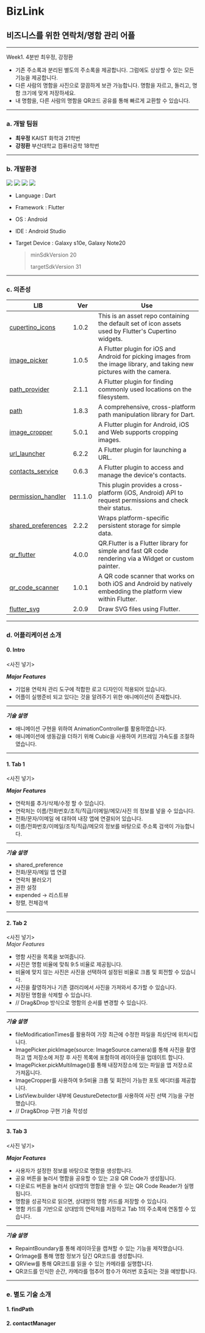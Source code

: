 # BizLink
## 비즈니스를 위한 연락처/명함 관리 어플

---
Week1. 4분반 최우정, 강정환
- 기존 주소록과 분리된 별도의 주소록을 제공합니다. 그럼에도 상상할 수 있는 모든 기능을 제공합니다.
- 다른 사람의 명함을 사진으로 깔끔하게 보관 가능합니다. 명함을 자르고, 돌리고, 명함 크기에 맞게 저장하세요.
- 내 명함을, 다른 사람의 명함을 QR코드 공유를 통해 빠르게 교환할 수 있습니다.

---
### a. 개발 팀원
- **최우정** KAIST 화학과 21학번
- **강정환** 부산대학교 컴퓨터공학 18학번

---
### b. 개발환경
<img src="https://img.shields.io/badge/Dart-0175C2?style=flat-round&logo=dart&logoColor=white"/> <img src="https://img.shields.io/badge/Flutter-02569B?style=flat-round&logo=flutter&logoColor=white"/> <img src="https://img.shields.io/badge/Android-34A853?style=flat-round&logo=android&logoColor=white"/> <img src="https://img.shields.io/badge/Android Studio-3DDC84?style=flat-round&logo=androidstudio&logoColor=white"/>

- Language : Dart
- Framework : Flutter
- OS : Android
- IDE : Android Studio
- Target Device : Galaxy s10e, Galaxy Note20

  > minSdkVersion 20
  > 
  > targetSdkVersion 31


---
### c. 의존성
|LIB|Ver|Use|
|-|-|-|
|[cupertino_icons](https://pub.dev/packages/cupertino_icons)|1.0.2|This is an asset repo containing the default set of icon assets used by Flutter's Cupertino widgets.|
|[image_picker](https://pub.dev/packages/image_picker)|1.0.5|A Flutter plugin for iOS and Android for picking images from the image library, and taking new pictures with the camera.|
|[path_provider](https://pub.dev/packages/path_provider)|2.1.1|A Flutter plugin for finding commonly used locations on the filesystem.|
|[path](https://pub.dev/packages/path)|1.8.3|A comprehensive, cross-platform path manipulation library for Dart.|
|[image_cropper](https://pub.dev/packages/image_cropper)|5.0.1|A Flutter plugin for Android, iOS and Web supports cropping images.|
|[url_launcher](https://pub.dev/packages/url_launcher)|6.2.2|A Flutter plugin for launching a URL.|
|[contacts_service](https://pub.dev/packages/contacts_service)|0.6.3|A Flutter plugin to access and manage the device's contacts.|
|[permission_handler](https://pub.dev/packages/permission_handler)|11.1.0|This plugin provides a cross-platform (iOS, Android) API to request permissions and check their status.|
|[shared_preferences](https://pub.dev/packages/shared_preferences)|2.2.2|Wraps platform-specific persistent storage for simple data.|
|[qr_flutter](https://pub.dev/packages/qr_flutter)|4.0.0|QR.Flutter is a Flutter library for simple and fast QR code rendering via a Widget or custom painter.|
|[qr_code_scanner](https://pub.dev/packages/qr_code_scanner)|1.0.1|A QR code scanner that works on both iOS and Android by natively embedding the platform view within Flutter.|
|[flutter_svg](https://pub.dev/packages/flutter_svg)|2.0.9|Draw SVG files using Flutter.|

---
### d. 어플리케이션 소개
#### 0. Intro
<사진 넣기>  

***Major Features***
- 기업용 연락처 관리 도구에 적합한 로고 디자인이 적용되어 있습니다.
- 어플이 실행준비 되고 있다는 것을 알려주기 위한 애니메이션이 존재합니다.
---

***기술 설명***
- 애니메이션 구현을 위하여 AnimationController를 활용하였습니다.
- 애니메이션에 생동감을 더하기 위해 Cubic을 사용하여 키프레임 가속도를 조절하였습니다.
---


#### 1. Tab 1
<사진 넣기>  

***Major Features***
- 연락처를 추가/삭제/수정 할 수 있습니다.
- 연락처는 이름/전화번호/조직/직급/이메일/메모/사진 의 정보를 넣을 수 있습니다.
- 전화/문자/이메일 에 대하여 내장 앱에 연결되어 있습니다.
- 이름/전화번호/이메일/조직/직급/메모의 정보를 바탕으로 주소록 검색이 가능합니다.
---

***기술 설명***
- shared_preference
- 전화/문자/메일 앱 연결
- 연락처 불러오기
- 권한 설정
- expended -> 리스트뷰
- 정렬, 전체검색
---


#### 2. Tab 2
<사진 넣기>  
*Major Features*
- 명함 사진을 목록을 보여줍니다.
- 사진은 명함 비율에 맞춰 9:5 비율로 제공됩니다.
- 비율에 맞지 않는 사진은 사진을 선택하여 설정된 비율로 크롭 및 회전할 수 있습니다.
- 사진을 촬영하거나 기존 갤러리에서 사진을 가져와서 추가할 수 있습니다.
- 저장된 명함을 삭제할 수 있습니다.
- // Drag&Drop 방식으로 명함의 순서를 변경할 수 있습니다.
---

***기술 설명***
- fileModificationTimes를 활용하여 가장 최근에 수정한 파일을 최상단에 위치시킵니다.
- ImagePicker.pickImage(source: ImageSource.camera)를 통해 사진을 촬영하고 앱 저장소에 저장 후 사진 목록에 포함하여 레이아웃을 업데이트 합니다.
- ImagePicker.pickMultiImage()를 통해 내장저장소에 있는 파일을 앱 저장소로 가져옵니다.
- ImageCropper를 사용하여 9:5비율 크롭 및 회전이 가능한 포토 에디터를 제공합니다.
- ListView.builder 내부에 GeustureDetector를 사용하여 사진 선택 기능을 구현했습니다.
- // Drag&Drop 구현 기술 작성성
---


#### 3. Tab 3
<사진 넣기>  

***Major Features***
- 사용자가 설정한 정보를 바탕으로 명함을 생성합니다.
- 공유 버튼을 눌러서 명함을 공유할 수 있는 고유 QR Code가 생성됩니다.
- 다운로드 버튼을 눌러서 상대방의 명함을 받을 수 있는 QR Code Reader가 실행됩니다.
- 명함을 성공적으로 읽으면, 상대방의 명함 카드를 저장할 수 있습니다.
- 명함 카드를 기반으로 상대방의 연락처를 저장하고 Tab 1의 주소록에 연동할 수 있습니다.

---

***기술 설명***
- RepaintBoundary를 통해 레이아웃을 캡쳐할 수 있는 기능을 제작했습니다.
- QrImage를 통해 명함 정보가 담긴 QR코드를 생성합니다.
- QRView를 통해 QR코드를 읽을 수 있는 카메라를 실행합니다.
- QR코드를 인식한 순간, 카메라를 멈추어 함수가 여러번 호출되는 것을 예방합니다.
---

### e. 별도 기술 소개

#### 1. findPath
#### 2. contactManager



  
